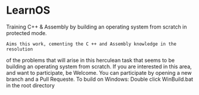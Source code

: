 # LearnOS
Training C++ & Assembly by building an operating system from scratch in protected mode.

    Aims this work, cementing the C ++ and Assembly knowledge in the resolution 
of the problems that will arise in this herculean task that seems to be building 
an operating system from scratch. If you are interested in this area, and want to participate, 
be Welcome. 
    You can participate by opening a new branch and a Pull Requeste.
To build on Windows: 
      Double click WinBuild.bat in the root directory

